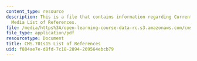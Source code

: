 ```yaml
---
content_type: resource
description: This is a file that contains information regarding Current Debates in
  Media List of References.
file: /media/https%3A/open-learning-course-data-rc.s3.amazonaws.com/cms-701-current-debates-in-media-spring-2015/f884ae7ed8fd7c182894269564ebcb79_MITCMS_701S15_References.pdf
file_type: application/pdf
resourcetype: Document
title: CMS.701s15 List of References
uid: f884ae7e-d8fd-7c18-2894-269564ebcb79
---
```

